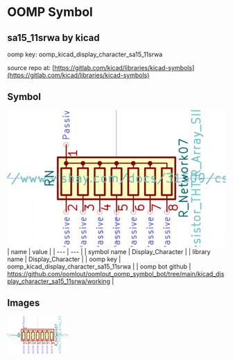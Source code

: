 # OOMP Symbol  
## sa15_11srwa  by kicad  
  
oomp key: oomp_kicad_display_character_sa15_11srwa  
  
source repo at: [https://gitlab.com/kicad/libraries/kicad-symbols](https://gitlab.com/kicad/libraries/kicad-symbols)  
## Symbol  
  
[![working.png](working_600.png)](working.png)  
| name | value | 
| --- | --- | 
| symbol name | Display_Character | 
| library name | Display_Character | 
| oomp key | oomp_kicad_display_character_sa15_11srwa | 
| oomp bot github | https://github.com/oomlout/oomlout_oomp_symbol_bot/tree/main/kicad_display_character_sa15_11srwa/working | 
## Images  
  
[![working.png](working_140.png)](working.png)  
